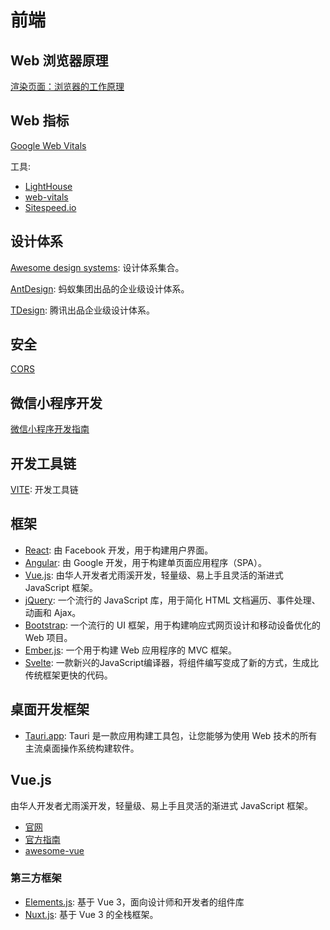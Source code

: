 # 前端

## Web 浏览器原理

[渲染页面：浏览器的工作原理](https://developer.mozilla.org/zh-CN/docs/Web/Performance/How_browsers_work)

## Web 指标

[Google Web Vitals](https://web.dev/vitals/)

工具:

- [LightHouse](https://github.com/GoogleChrome/lighthouse)
- [web-vitals](https://github.com/GoogleChrome/web-vitals)
- [Sitespeed.io](https://www.sitespeed.io/)

## 设计体系

[Awesome design systems](https://github.com/alexpate/awesome-design-systems): 设计体系集合。

[AntDesign](https://ant.design/index-cn): 蚂蚁集团出品的企业级设计体系。

[TDesign](https://tdesign.tencent.com/): 腾讯出品企业级设计体系。

## 安全

[CORS](https://developer.mozilla.org/zh-CN/docs/Web/HTTP/CORS)

## 微信小程序开发

[微信小程序开发指南](https://developers.weixin.qq.com/miniprogram/dev/framework/)

## 开发工具链

[VITE](https://cn.vitejs.dev/): 开发工具链

## 框架

- [React](https://reactjs.org/): 由 Facebook 开发，用于构建用户界面。
- [Angular](https://angular.io/): 由 Google 开发，用于构建单页面应用程序（SPA）。
- [Vue.js](https://v3.vuejs.org/): 由华人开发者尤雨溪开发，轻量级、易上手且灵活的渐进式 JavaScript 框架。
- [jQuery](https://jquery.com/): 一个流行的 JavaScript 库，用于简化 HTML 文档遍历、事件处理、动画和 Ajax。
- [Bootstrap](https://getbootstrap.com/): 一个流行的 UI 框架，用于构建响应式网页设计和移动设备优化的 Web 项目。
- [Ember.js](https://emberjs.com/): 一个用于构建 Web 应用程序的 MVC 框架。
- [Svelte](https://svelte.dev/): 一款新兴的JavaScript编译器，将组件编写变成了新的方式，生成比传统框架更快的代码。

## 桌面开发框架

- [Tauri.app](https://tauri.app): Tauri 是一款应用构建工具包，让您能够为使用 Web 技术的所有主流桌面操作系统构建软件。

## Vue.js

由华人开发者尤雨溪开发，轻量级、易上手且灵活的渐进式 JavaScript 框架。

- [官网](https://cn.vuejs.org/index.html)
- [官方指南](https://cn.vuejs.org/v2/guide/)
- [awesome-vue](https://github.com/vuejs/awesome-vue)

### 第三方框架

- [Elements.js](https://element-plus.gitee.io/zh-CN/): 基于 Vue 3，面向设计师和开发者的组件库
- [Nuxt.js](https://nuxt.com/): 基于 Vue 3 的全栈框架。
